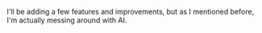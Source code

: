 I'll be adding a few features and improvements, but as I mentioned before, I'm actually messing around with AI.
